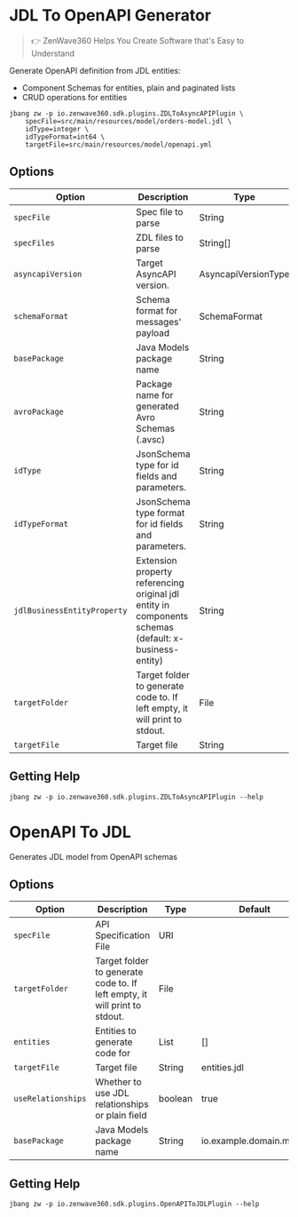 # JDL To OpenAPI Generator
> 👉 ZenWave360 Helps You Create Software that's Easy to Understand

Generate OpenAPI definition from JDL entities:

- Component Schemas for entities, plain and paginated lists
- CRUD operations for entities

```shell
jbang zw -p io.zenwave360.sdk.plugins.ZDLToAsyncAPIPlugin \
    specFile=src/main/resources/model/orders-model.jdl \
    idType=integer \
    idTypeFormat=int64 \
    targetFile=src/main/resources/model/openapi.yml
```

## Options

| **Option**                  | **Description**                                                                                       | **Type**            | **Default**             | **Values**   |
|-----------------------------|-------------------------------------------------------------------------------------------------------|---------------------|-------------------------|--------------|
| `specFile`                  | Spec file to parse                                                                                    | String              |                         |              |
| `specFiles`                 | ZDL files to parse                                                                                    | String[]            | []                      |              |
| `asyncapiVersion`           | Target AsyncAPI version.                                                                              | AsyncapiVersionType | v3                      | v2, v3       |
| `schemaFormat`              | Schema format for messages' payload                                                                   | SchemaFormat        | schema                  | schema, avro |
| `basePackage`               | Java Models package name                                                                              | String              | io.example.domain.model |              |
| `avroPackage`               | Package name for generated Avro Schemas (.avsc)                                                       | String              | io.example.domain.model |              |
| `idType`                    | JsonSchema type for id fields and parameters.                                                         | String              | string                  |              |
| `idTypeFormat`              | JsonSchema type format for id fields and parameters.                                                  | String              |                         |              |
| `jdlBusinessEntityProperty` | Extension property referencing original jdl entity in components schemas (default: x-business-entity) | String              | x-business-entity       |              |
| `targetFolder`              | Target folder to generate code to. If left empty, it will print to stdout.                            | File                |                         |              |
| `targetFile`                | Target file                                                                                           | String              | asyncapi.yml            |              |


## Getting Help

```shell
jbang zw -p io.zenwave360.sdk.plugins.ZDLToAsyncAPIPlugin --help
```

# OpenAPI To JDL

Generates JDL model from OpenAPI schemas

## Options

| **Option**         | **Description**                                                            | **Type** | **Default**             | **Values** |
|--------------------|----------------------------------------------------------------------------|----------|-------------------------|------------|
| `specFile`         | API Specification File                                                     | URI      |                         |            |
| `targetFolder`     | Target folder to generate code to. If left empty, it will print to stdout. | File     |                         |            |
| `entities`         | Entities to generate code for                                              | List     | []                      |            |
| `targetFile`       | Target file                                                                | String   | entities.jdl            |            |
| `useRelationships` | Whether to use JDL relationships or plain field                            | boolean  | true                    |            |
| `basePackage`      | Java Models package name                                                   | String   | io.example.domain.model |            |


## Getting Help

```shell
jbang zw -p io.zenwave360.sdk.plugins.OpenAPIToJDLPlugin --help
```
